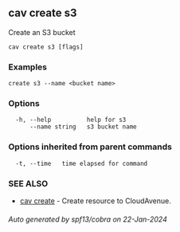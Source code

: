 ## cav create s3

Create an S3 bucket

```
cav create s3 [flags]
```

### Examples

```
create s3 --name <bucket name>
```

### Options

```
  -h, --help          help for s3
      --name string   s3 bucket name
```

### Options inherited from parent commands

```
  -t, --time   time elapsed for command
```

### SEE ALSO

* [cav create](cav_create.md)	 - Create resource to CloudAvenue.

###### Auto generated by spf13/cobra on 22-Jan-2024

